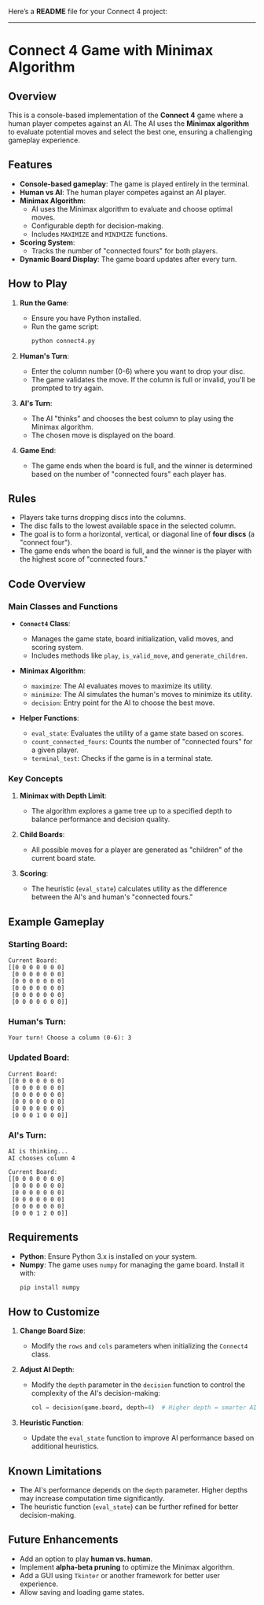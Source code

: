 Here’s a **README** file for your Connect 4 project:

---

# Connect 4 Game with Minimax Algorithm

## Overview

This is a console-based implementation of the **Connect 4** game where a human player competes against an AI. The AI uses the **Minimax algorithm** to evaluate potential moves and select the best one, ensuring a challenging gameplay experience.

## Features

- **Console-based gameplay**: The game is played entirely in the terminal.
- **Human vs AI**: The human player competes against an AI player.
- **Minimax Algorithm**:
  - AI uses the Minimax algorithm to evaluate and choose optimal moves.
  - Configurable depth for decision-making.
  - Includes `MAXIMIZE` and `MINIMIZE` functions.
- **Scoring System**:
  - Tracks the number of "connected fours" for both players.
- **Dynamic Board Display**: The game board updates after every turn.

## How to Play

1. **Run the Game**:
   - Ensure you have Python installed.
   - Run the game script:
     ```bash
     python connect4.py
     ```

2. **Human's Turn**:
   - Enter the column number (0-6) where you want to drop your disc.
   - The game validates the move. If the column is full or invalid, you'll be prompted to try again.

3. **AI's Turn**:
   - The AI "thinks" and chooses the best column to play using the Minimax algorithm.
   - The chosen move is displayed on the board.

4. **Game End**:
   - The game ends when the board is full, and the winner is determined based on the number of "connected fours" each player has.

## Rules

- Players take turns dropping discs into the columns.
- The disc falls to the lowest available space in the selected column.
- The goal is to form a horizontal, vertical, or diagonal line of **four discs** (a "connect four").
- The game ends when the board is full, and the winner is the player with the highest score of "connected fours."

## Code Overview

### Main Classes and Functions

- **`Connect4` Class**:
  - Manages the game state, board initialization, valid moves, and scoring system.
  - Includes methods like `play`, `is_valid_move`, and `generate_children`.

- **Minimax Algorithm**:
  - `maximize`: The AI evaluates moves to maximize its utility.
  - `minimize`: The AI simulates the human's moves to minimize its utility.
  - `decision`: Entry point for the AI to choose the best move.

- **Helper Functions**:
  - `eval_state`: Evaluates the utility of a game state based on scores.
  - `count_connected_fours`: Counts the number of "connected fours" for a given player.
  - `terminal_test`: Checks if the game is in a terminal state.

### Key Concepts

1. **Minimax with Depth Limit**:
   - The algorithm explores a game tree up to a specified depth to balance performance and decision quality.

2. **Child Boards**:
   - All possible moves for a player are generated as "children" of the current board state.

3. **Scoring**:
   - The heuristic (`eval_state`) calculates utility as the difference between the AI's and human's "connected fours."

## Example Gameplay

### Starting Board:

```
Current Board:
[[0 0 0 0 0 0 0]
 [0 0 0 0 0 0 0]
 [0 0 0 0 0 0 0]
 [0 0 0 0 0 0 0]
 [0 0 0 0 0 0 0]
 [0 0 0 0 0 0 0]]
```

### Human's Turn:
```
Your turn! Choose a column (0-6): 3
```

### Updated Board:
```
Current Board:
[[0 0 0 0 0 0 0]
 [0 0 0 0 0 0 0]
 [0 0 0 0 0 0 0]
 [0 0 0 0 0 0 0]
 [0 0 0 0 0 0 0]
 [0 0 0 1 0 0 0]]
```

### AI's Turn:
```
AI is thinking...
AI chooses column 4

Current Board:
[[0 0 0 0 0 0 0]
 [0 0 0 0 0 0 0]
 [0 0 0 0 0 0 0]
 [0 0 0 0 0 0 0]
 [0 0 0 0 0 0 0]
 [0 0 0 1 2 0 0]]
```

## Requirements

- **Python**: Ensure Python 3.x is installed on your system.
- **Numpy**: The game uses `numpy` for managing the game board. Install it with:
  ```bash
  pip install numpy
  ```

## How to Customize

1. **Change Board Size**:
   - Modify the `rows` and `cols` parameters when initializing the `Connect4` class.

2. **Adjust AI Depth**:
   - Modify the `depth` parameter in the `decision` function to control the complexity of the AI's decision-making:
     ```python
     col = decision(game.board, depth=4)  # Higher depth = smarter AI, slower performance
     ```

3. **Heuristic Function**:
   - Update the `eval_state` function to improve AI performance based on additional heuristics.

## Known Limitations

- The AI's performance depends on the `depth` parameter. Higher depths may increase computation time significantly.
- The heuristic function (`eval_state`) can be further refined for better decision-making.

## Future Enhancements

- Add an option to play **human vs. human**.
- Implement **alpha-beta pruning** to optimize the Minimax algorithm.
- Add a GUI using `Tkinter` or another framework for better user experience.
- Allow saving and loading game states.



